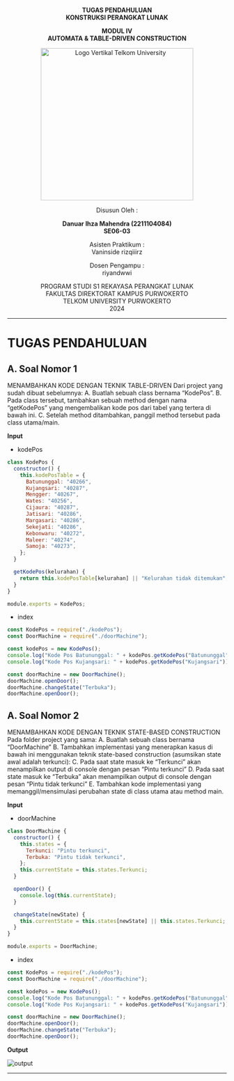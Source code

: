<div align="center">

**TUGAS PENDAHULUAN**  
**KONSTRUKSI PERANGKAT LUNAK**

**MODUL IV**  
**AUTOMATA & TABLE-DRIVEN CONSTRUCTION**

<img src="https://github.com/user-attachments/assets/637271ab-0240-4561-a7a6-04cb1169f636" alt="Logo Vertikal Telkom University" width="350"/>

Disusun Oleh :

**Danuar Ihza Mahendra (2211104084)**  
**SE06-03**

Asisten Praktikum :  
Vaninside
rizqiiirz

Dosen Pengampu :  
riyandwwi

PROGRAM STUDI S1 REKAYASA PERANGKAT LUNAK  
FAKULTAS DIREKTORAT KAMPUS PURWOKERTO  
TELKOM UNIVERSITY PURWOKERTO  
2024

</div>

---

# TUGAS PENDAHULUAN

## A. Soal Nomor 1

MENAMBAHKAN KODE DENGAN TEKNIK TABLE-DRIVEN
Dari project yang sudah dibuat sebelumnya:
A. Buatlah sebuah class bernama “KodePos”.
B. Pada class tersebut, tambahkan sebuah method dengan nama “getKodePos” yang
mengembalikan kode pos dari tabel yang tertera di bawah ini.
C. Setelah method ditambahkan, panggil method tersebut pada class utama/main.

**Input**

- kodePos

```js
class KodePos {
  constructor() {
    this.kodePosTable = {
      Batununggal: "40266",
      Kujangsari: "40287",
      Mengger: "40267",
      Wates: "40256",
      Cijaura: "40287",
      Jatisari: "40286",
      Margasari: "40286",
      Sekejati: "40286",
      Kebonwaru: "40272",
      Maleer: "40274",
      Samoja: "40273",
    };
  }

  getKodePos(kelurahan) {
    return this.kodePosTable[kelurahan] || "Kelurahan tidak ditemukan";
  }
}

module.exports = KodePos;
```

- index

```js
const KodePos = require("./kodePos");
const DoorMachine = require("./doorMachine");

const kodePos = new KodePos();
console.log("Kode Pos Batununggal: " + kodePos.getKodePos("Batununggal"));
console.log("Kode Pos Kujangsari: " + kodePos.getKodePos("Kujangsari"));

const doorMachine = new DoorMachine();
doorMachine.openDoor();
doorMachine.changeState("Terbuka");
doorMachine.openDoor();
```

## A. Soal Nomor 2

MENAMBAHKAN KODE DENGAN TEKNIK STATE-BASED CONSTRUCTION
Pada folder project yang sama:
A. Buatlah sebuah class bernama “DoorMachine”
B. Tambahkan implementasi yang menerapkan kasus di bawah ini menggunakan
teknik state-based construction (asumsikan state awal adalah terkunci):
C. Pada saat state masuk ke “Terkunci” akan menampilkan output di console dengan
pesan “Pintu terkunci”
D. Pada saat state masuk ke “Terbuka” akan menampilkan output di console dengan
pesan “Pintu tidak terkunci”
E. Tambahkan kode implementasi yang memanggil/mensimulasi perubahan state di
class utama atau method main.

**Input**

- doorMachine

```js
class DoorMachine {
  constructor() {
    this.states = {
      Terkunci: "Pintu terkunci",
      Terbuka: "Pintu tidak terkunci",
    };
    this.currentState = this.states.Terkunci;
  }

  openDoor() {
    console.log(this.currentState);
  }

  changeState(newState) {
    this.currentState = this.states[newState] || this.states.Terkunci;
  }
}

module.exports = DoorMachine;
```

- index

```js
const KodePos = require("./kodePos");
const DoorMachine = require("./doorMachine");

const kodePos = new KodePos();
console.log("Kode Pos Batununggal: " + kodePos.getKodePos("Batununggal"));
console.log("Kode Pos Kujangsari: " + kodePos.getKodePos("Kujangsari"));

const doorMachine = new DoorMachine();
doorMachine.openDoor();
doorMachine.changeState("Terbuka");
doorMachine.openDoor();
```

**Output**

![output](https://github.com/user-attachments/assets/078046d4-bc52-4c1d-9347-4b4197b2a36e)

---
